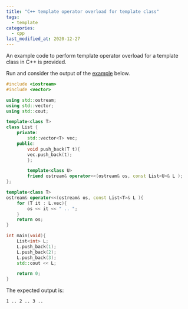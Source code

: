 ```yaml
---
title: "C++ template operator overload for template class"
tags: 
  - template 
categories:
  - cpp   
last_modified_at: 2020-12-27
---
```


An example code to perform template operator overload for a template class in C++ is provided.

Run and consider the output of the [example](https://gist.github.com/Adaickalavan/3bb8646af32e64fb255b85d09c1d3373) below. 

```cpp
#include <iostream>
#include <vector>

using std::ostream;
using std::vector;
using std::cout;

template<class T>
class List {
    private:
        std::vector<T> vec;
    public:
        void push_back(T t){
        vec.push_back(t);
        };

        template<class U>
        friend ostream& operator<<(ostream& os, const List<U>& L );
};

template<class T>
ostream& operator<<(ostream& os, const List<T>& L ){  
    for (T it : L.vec){
        os << it << " .. ";
    }
    return os;
}

int main(void){  
    List<int> L;
    L.push_back(1);
    L.push_back(2);
    L.push_back(3);
    std::cout << L;

    return 0;
}  
```
The expected output is:

```bash
1 .. 2 .. 3 .. 
```